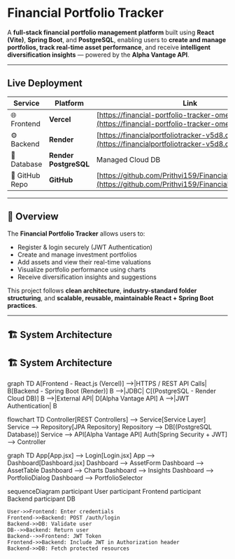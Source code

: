 # Financial Portfolio Tracker

A **full-stack financial portfolio management platform** built using **React (Vite)**, **Spring Boot**, and **PostgreSQL**, enabling users to **create and manage portfolios, track real-time asset performance**, and receive **intelligent diversification insights** — powered by the **Alpha Vantage API**.

---

## Live Deployment

| Service | Platform | Link |
|----------|-----------|------|
| 🌐 Frontend | **Vercel** | [https://financial-portfolio-tracker-omega.vercel.app](https://financial-portfolio-tracker-omega.vercel.app) |
| ⚙️ Backend | **Render** | [https://financialportfoliotracker-v5d8.onrender.com](https://financialportfoliotracker-v5d8.onrender.com) |
| 💾 Database | **Render PostgreSQL** | Managed Cloud DB |
| 📁 GitHub Repo | **GitHub** | [https://github.com/Prithvi159/FinancialPortfolioTracker](https://github.com/Prithvi159/FinancialPortfolioTracker) |

---

## 🧩 Overview

The **Financial Portfolio Tracker** allows users to:
-  Register & login securely (JWT Authentication)
-  Create and manage investment portfolios
-  Add assets and view their real-time valuations
-  Visualize portfolio performance using charts
-  Receive diversification insights and suggestions

This project follows **clean architecture**, **industry-standard folder structuring**, and **scalable, reusable, maintainable React + Spring Boot practices**.

---

## 🏗️ System Architecture

## 🏗️ System Architecture

graph TD
    A[Frontend - React.js (Vercel)] -->|HTTPS / REST API Calls| B[Backend - Spring Boot (Render)]
    B -->|JDBC| C[(PostgreSQL - Render Cloud DB)]
    B -->|External API| D[Alpha Vantage API]
    A -->|JWT Authentication| B

flowchart TD
    Controller[REST Controllers] --> Service[Service Layer]
    Service --> Repository[JPA Repository]
    Repository --> DB[(PostgreSQL Database)]
    Service --> API[Alpha Vantage API]
    Auth[Spring Security + JWT] --> Controller

graph TD
    App[App.jsx] --> Login[Login.jsx]
    App --> Dashboard[Dashboard.jsx]
    Dashboard --> AssetForm
    Dashboard --> AssetTable
    Dashboard --> Charts
    Dashboard --> Insights
    Dashboard --> PortfolioDialog
    Dashboard --> PortfolioSelector

sequenceDiagram
    participant User
    participant Frontend
    participant Backend
    participant DB

    User->>Frontend: Enter credentials
    Frontend->>Backend: POST /auth/login
    Backend->>DB: Validate user
    DB-->>Backend: Return user
    Backend-->>Frontend: JWT Token
    Frontend->>Backend: Include JWT in Authorization header
    Backend->>DB: Fetch protected resources